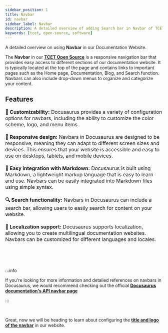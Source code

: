 ```yaml
---
sidebar_position: 1
title: Navbar
id: navbar
sidebar_label: Navbar
description: A detailed overview of adding Search bar in Navbar of TCET Open Source Website
keywords: [tcet, open-source, software]
---
```


A detailed overview on using **Navbar** in our Documentation Website.

The **Navbar** in our [**TCET Open Source**](https://opensource.tcetmumbai.in/) is a responsive navigation bar that provides easy access to different sections of our documentation website. It is typically located at the top of the page and contains links to important pages such as the Home page, Documentation, Blog, and Search function. Navbars can also include drop-down menus to organize and categorize your content.

## Features

<font size="3">

<b>🛃 Customizability:</b> Docusaurus provides a variety of configuration options for navbars, including the ability to customize the color scheme, logo, and menu items.
<br /><br />
<b>🧿 Responsive design:</b> Navbars in Docusaurus are designed to be responsive, meaning they can adapt to different screen sizes and devices. This ensures that your website is accessible and easy to use on desktops, tablets, and mobile devices.
<br /><br />
<b>🧩 Easy integration with Markdown:</b> Docusaurus is built using Markdown, a lightweight markup language that is easy to learn and use. Navbars can be easily integrated into Markdown files using simple syntax.
<br /><br />
<b>🔍 Search functionality:</b> Navbars in Docusaurus can include a search bar, allowing users to easily search for content on your website.
<br /><br />
<b>📝 Localization support:</b> Docusaurus supports localization, allowing you to create multilingual documentation websites. Navbars can be customized for different languages and locales.

</font>

<br /><br /><br />


:::info

If you're looking for more information and detailed references on navbars in Docusaurus, we would recommend checking out the official [**Docusaurus documentation's API navbar page**](https://docusaurus.io/docs/api/themes/configuration#navbar)

:::

<br />

Great, now we will be heading to learn about configuring the [**title and logo of the navbar**](title-and-logo) in our website.
